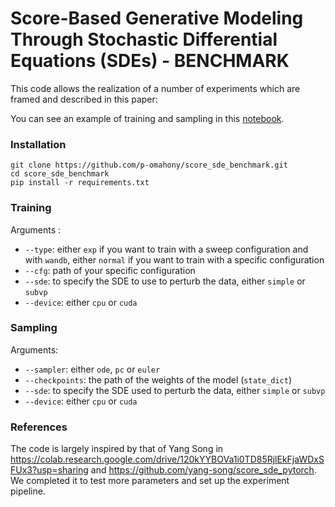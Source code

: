 
# Score-Based Generative Modeling Through Stochastic Differential Equations (SDEs) - BENCHMARK

This code allows the realization of a number of experiments which are framed and described in this paper:      

You can see an example of training and sampling in this [notebook](https://colab.research.google.com/drive/1f-pJ5Ogi1wzF9dRCcTA_sbnPg-_PLrMs?usp=sharing).       

### Installation 
`git clone https://github.com/p-omahony/score_sde_benchmark.git`         
`cd score_sde_benchmark`           
`pip install -r requirements.txt`           
### Training
Arguments :      
- `--type`: either `exp` if you want to train with a sweep configuration and with `wandb`, either `normal` if you want to train with a specific configuration
- `--cfg`: path of your specific configuration
- `--sde`: to specify the SDE to use to perturb the data, either `simple` or `subvp`
- `--device`: either `cpu` or `cuda`

### Sampling   
Arguments:        
- `--sampler`: either `ode`, `pc` or `euler`
- `--checkpoints`: the path of the weights of the model (`state_dict`)
- `--sde`: to specify the SDE used to perturb the data, either `simple` or `subvp`
- `--device`: either `cpu` or `cuda`

### References
The code is largely inspired by that of Yang Song in https://colab.research.google.com/drive/120kYYBOVa1i0TD85RjlEkFjaWDxSFUx3?usp=sharing and https://github.com/yang-song/score_sde_pytorch. We completed it to test more parameters and set up the experiment pipeline.
